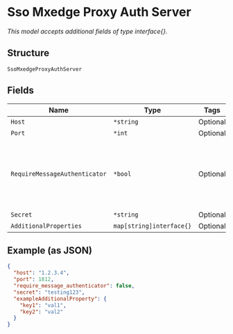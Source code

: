 
# Sso Mxedge Proxy Auth Server

*This model accepts additional fields of type interface{}.*

## Structure

`SsoMxedgeProxyAuthServer`

## Fields

| Name | Type | Tags | Description |
|  --- | --- | --- | --- |
| `Host` | `*string` | Optional | - |
| `Port` | `*int` | Optional | **Default**: `1812` |
| `RequireMessageAuthenticator` | `*bool` | Optional | Whether to require Message-Authenticator in requests<br><br>**Default**: `false` |
| `Secret` | `*string` | Optional | - |
| `AdditionalProperties` | `map[string]interface{}` | Optional | - |

## Example (as JSON)

```json
{
  "host": "1.2.3.4",
  "port": 1812,
  "require_message_authenticator": false,
  "secret": "testing123",
  "exampleAdditionalProperty": {
    "key1": "val1",
    "key2": "val2"
  }
}
```

